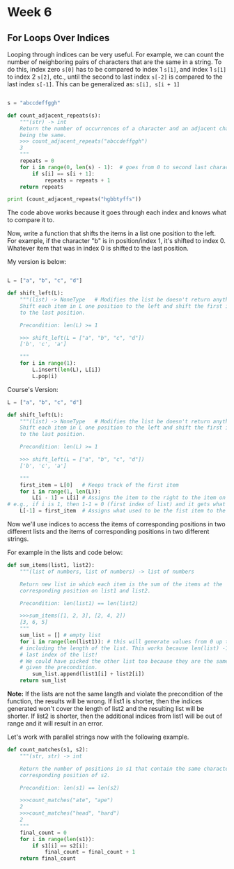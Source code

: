 # Week 6

## For Loops Over Indices

Looping through indices can be very useful. For example, we can count the number
of neighboring pairs of characters that are the same in a string. To do this,
 index zero `s[0]` has to be compared to index 1 `s[1]`, and index 1 `s[1]` to
 index 2 `s[2]`, etc., until the second to last index `s[-2]` is compared to
 the last index `s[-1]`. This can be generalized as: `s[i], s[i + 1]`

```python

s = "abccdeffggh"

def count_adjacent_repeats(s):
    """(str) -> int
    Return the number of occurrences of a character and an adjacent character
    being the same.
    >>> count_adjacent_repeats("abccdeffggh")
    3
    """
    repeats = 0
    for i in range(0, len(s) - 1):  # goes from 0 to second last character of str. If it's left as len(s), it will be out of range when it tries to compare the last index to nothing.
        if s[i] == s[i + 1]:
            repeats = repeats + 1
    return repeats

print (count_adjacent_repeats("hgbbtyffs"))

```

The code above works because it goes through each index and knows what to compare
it to.

Now, write a function that shifts the items in a list one position to the left.
For example, if the character "b" is in position/index 1, it's shifted to index 0.
Whatever item that was in index 0 is shifted to the last position.


My version is below:

```python

L = ["a", "b", "c", "d"]

def shift_left(L):
    """(list) -> NoneType   # Modifies the list be doesn't return anything
    Shift each item in L one position to the left and shift the first item
    to the last position.

    Precondition: len(L) >= 1

    >>> shift_left(L = ["a", "b", "c", "d"])
    ['b', 'c', 'a']

    """
    for i in range(1):
        L.insert(len(L), L[i])
        L.pop(i)


```

Course's Version:

```python
L = ["a", "b", "c", "d"]

def shift_left(L):
    """(list) -> NoneType   # Modifies the list be doesn't return anything
    Shift each item in L one position to the left and shift the first item
    to the last position.

    Precondition: len(L) >= 1

    >>> shift_left(L = ["a", "b", "c", "d"])
    ['b', 'c', 'a']

    """
    first_item = L[0]   # Keeps track of the first item
    for i in range(1, len(L)):
        L[i - 1] = L[i] # Assigns the item to the right to the item on the left
# e.g., if i is 1, then 1-1 = 0 (first index of list) and it gets what's on index 1
    L[-1] = first_item  # Assigns what used to be the fist item to the last position.

```

Now we'll use indices to access the items of corresponding positions in two different
lists and the items of corresponding positions in two different strings.

For example in the lists and code below:

```python
def sum_items(list1, list2):
    """(list of numbers, list of numbers) -> list of numbers

    Return new list in which each item is the sum of the items at the
    corresponding position on list1 and list2.

    Precondition: len(list1) == len(list2)

    >>>sum_items([1, 2, 3], [2, 4, 2])
    [3, 6, 5]
    """
    sum_list = [] # empty list
    for i in range(len(list1)): # this will generate values from 0 up to but nothing
    # including the length of the list. This works because len(list) -1 is the
    # last index of the list!
    # We could have picked the other list too because they are the same length
    # given the precondition.
        sum_list.append(list1[i] + list2[i])
    return sum_list

```

**Note:** If the lists are not the same langth and violate the precondition of the
function, the results will be wrong. If list1 is shorter, then the indices generated
won't cover the length of list2 and the resulting list will be shorter.
If list2 is shorter, then the additional indices from list1 will be out of range
and it will result in an error.


Let's work with parallel strings now with the following example.


```python
def count_matches(s1, s2):
    """(str, str) -> int

    Return the number of positions in s1 that contain the same character at the
    corresponding position of s2.

    Precondition: len(s1) == len(s2)

    >>>count_matches("ate", "ape")
    2
    >>>count_matches("head", "hard")
    2
    """
    final_count = 0
    for i in range(len(s1)):
        if s1[i] == s2[i]:
            final_count = final_count + 1
    return final_count



```
